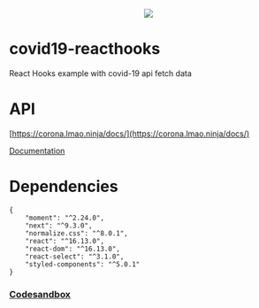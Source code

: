 <p align="center">
  <img src="https://github.com/georgioupanayiotis/covid19-reacthooks/blob/master/covid19-reacthooks.gif">
</p>

# covid19-reacthooks
React Hooks example with covid-19 api fetch data

# API
[https://corona.lmao.ninja/docs/](https://corona.lmao.ninja/docs/)

[Documentation](https://github.com/novelcovid/api)

# Dependencies
```
{
    "moment": "^2.24.0",
    "next": "^9.3.0",
    "normalize.css": "^8.0.1",
    "react": "^16.13.0",
    "react-dom": "^16.13.0",
    "react-select": "^3.1.0",
    "styled-components": "^5.0.1"
}
```
### [Codesandbox](https://codesandbox.io/s/react-hooks-covid19-65tuf)


